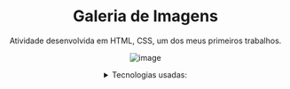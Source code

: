 <div align="center">
  
# Galeria de Imagens

<p> Atividade desenvolvida em HTML, CSS, um dos meus primeiros trabalhos. </p>

![image](https://github.com/Isaglr/marcasdeluxo-site/assets/146981978/5a5d79e4-e519-4ce6-84ef-fc667054700a)

<details>
<summary>Tecnologias usadas:</summary>
-HTML

-CSS
  
</details>

</div>
